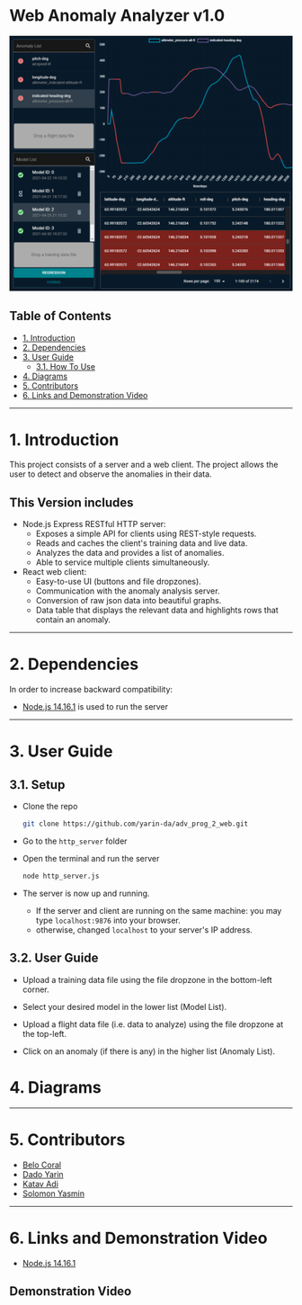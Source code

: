 # Web Anomaly Analyzer v1.0

![Screenshot](resources/images/screenshot.png)

<!-- TODO: update TOC -->
## Table of Contents
* [1. Introduction](#1-introduction)
* [2. Dependencies](#2-dependencies)
* [3. User Guide](#3-user-guide)
  * [3.1. How To Use](#31-how-to-use)
* [4. Diagrams](#4-diagrams)
* [5. Contributors](#5-contributors)
* [6. Links and Demonstration Video](#6-links-and-demonstration-video)

***

# 1. Introduction

This project consists of a server and a web client. The project allows the user to detect and observe the anomalies in their data.

## This Version includes

* Node.js Express RESTful HTTP server:
  * Exposes a simple API for clients using REST-style requests.
  * Reads and caches the client's training data and live data.
  * Analyzes the data and provides a list of anomalies.
  * Able to service multiple clients simultaneously. 
* React web client:
  * Easy-to-use UI (buttons and file dropzones).
  * Communication with the anomaly analysis server.
  * Conversion of raw json data into beautiful graphs.
  * Data table that displays the relevant data and highlights rows that contain an anomaly.

***

# 2. Dependencies

In order to increase backward compatibility:

* [Node.js 14.16.1](https://nodejs.org/en/download/) is used to run the server

***

# 3. User Guide

## 3.1. Setup

* Clone the repo
  ```bash
  git clone https://github.com/yarin-da/adv_prog_2_web.git
  ```

* Go to the `http_server` folder 

* Open the terminal and run the server
  ```bash
  node http_server.js
  ```

* The server is now up and running.
  * If the server and client are running on the same machine: you may type `localhost:9876` into your browser.
  * otherwise, changed `localhost` to your server's IP address.

## 3.2. User Guide

* Upload a training data file using the file dropzone in the bottom-left corner.

* Select your desired model in the lower list (Model List).

* Upload a flight data file (i.e. data to analyze) using the file dropzone at the top-left.

* Click on an anomaly (if there is any) in the higher list (Anomaly List).

# 4. Diagrams
<!-- TODO -->

***

# 5. Contributors

* [Belo Coral](https://github.com/coralbelo)
* [Dado Yarin](https://github.com/yarin-da)
* [Katav Adi](https://github.com/AdiKatav)
* [Solomon Yasmin](https://github.com/yasmin15)

***

# 6. Links and Demonstration Video

* [Node.js 14.16.1](https://nodejs.org/en/download/)

## Demonstration Video
<!-- TODO -->